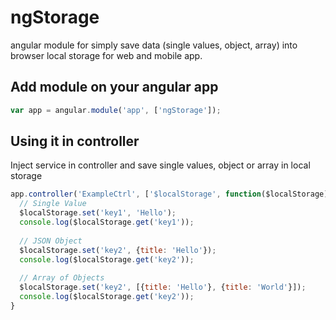 # ngStorage
angular module for simply save data (single values, object, array) into browser local storage for web and mobile app.

## Add module on your angular app
```javascript
var app = angular.module('app', ['ngStorage']);
```

## Using it in controller
Inject service in controller and save single values, object or array in local storage

```javascript
app.controller('ExampleCtrl', ['$localStorage', function($localStorage){
  // Single Value
  $localStorage.set('key1', 'Hello');
  console.log($localStorage.get('key1'));
  
  // JSON Object
  $localStorage.set('key2', {title: 'Hello'});
  console.log($localStorage.get('key2'));
  
  // Array of Objects
  $localStorage.set('key2', [{title: 'Hello'}, {title: 'World'}]);
  console.log($localStorage.get('key2'));
}
```
